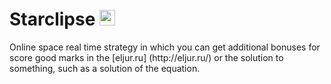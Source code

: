 <html>
  <body>
    <h1> 
      Starclipse <img width = "25px" height = "25px" src = "http://www.thepitchacademy.com/wp-content/uploads/2015/03/universe1.png">
    </h1>
    <p>Online space real time strategy in which you can get additional bonuses for score good marks in the [eljur.ru]
       (http://eljur.ru/)
       or the solution to something, such as a solution of the equation.</p>
  </body>
</html>



